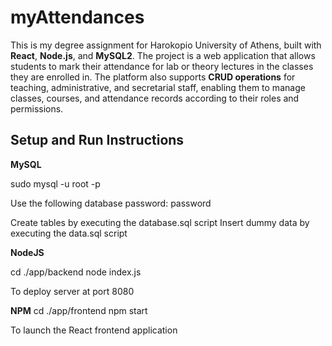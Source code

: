 # myAttendances
This is my degree assignment for Harokopio University of Athens, built with **React**, **Node.js**, and **MySQL2**. The project is a web application that allows students to mark their attendance for lab or theory lectures in the classes they are enrolled in. The platform also supports **CRUD operations** for teaching, administrative, and secretarial staff, enabling them to manage classes, courses, and attendance records according to their roles and permissions.

## Setup and Run Instructions

**MySQL**

sudo mysql -u root -p

Use the following database password: password

Create tables by executing the database.sql script
Insert dummy data by executing the data.sql script

**NodeJS**

cd ./app/backend 
node index.js

To deploy server at port 8080

**NPM**
cd ./app/frontend
npm start

To launch the React frontend application
